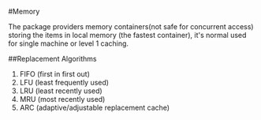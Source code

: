 #Memory

The package providers memory containers(not safe for concurrent access) storing the items in local memory (the fastest container), it's normal used for single machine or level 1 caching.

##Replacement Algorithms

1. FIFO (first in first out)
2. LFU (least frequently used)
3. LRU (least recently used)
4. MRU (most recently used)
5. ARC (adaptive/adjustable replacement cache)
